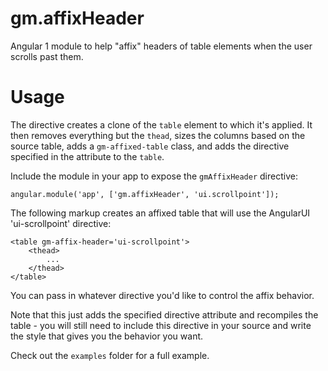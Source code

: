 gm.affixHeader
==

Angular 1 module to help "affix" headers of table elements when the user scrolls past them.

# Usage

The directive creates a clone of the `table` element to which it's applied. It then removes everything but the `thead`, sizes the columns
based on the source table, adds a `gm-affixed-table` class, and adds the directive specified in the attribute to the `table`.

Include the module in your app to expose the `gmAffixHeader` directive:

	angular.module('app', ['gm.affixHeader', 'ui.scrollpoint']);

The following markup creates an affixed table that will use the AngularUI 'ui-scrollpoint' directive:

	<table gm-affix-header='ui-scrollpoint'>
		<thead>
			...
		</thead>
	</table>

You can pass in whatever directive you'd like to control the affix behavior.

Note that this just adds the specified directive attribute and recompiles the table - you will still need to include this directive
in your source and write the style that gives you the behavior you want.

Check out the `examples` folder for a full example.

